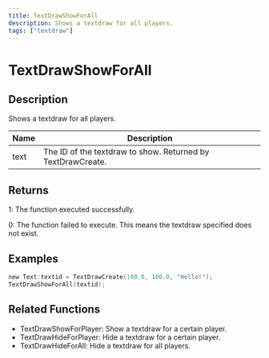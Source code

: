 ```yaml
---
title: TextDrawShowForAll
description: Shows a textdraw for all players.
tags: ["textdraw"]
---
```


# TextDrawShowForAll

<TagLinks />

## Description

Shows a textdraw for all players.

| Name | Description                                                 |
| ---- | ----------------------------------------------------------- |
| text | The ID of the textdraw to show. Returned by TextDrawCreate. |

## Returns

1: The function executed successfully.

0: The function failed to execute. This means the textdraw specified does not exist.

## Examples

```c
new Text:textid = TextDrawCreate(100.0, 100.0, "Hello!");
TextDrawShowForAll(textid);
```

## Related Functions

- TextDrawShowForPlayer: Show a textdraw for a certain player.
- TextDrawHideForPlayer: Hide a textdraw for a certain player.
- TextDrawHideForAll: Hide a textdraw for all players.

